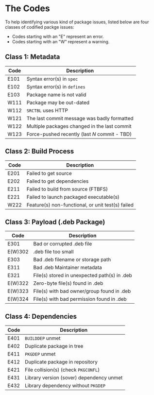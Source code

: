 <!-- TITLE: List Of Package Issue Codes -->
<!-- SUBTITLE: Reference List of Package Issue Codes -->

# The Codes
To help identifying various kind of package issues, listed below are four classes of codified packge issues:

- Codes starting with an "E" represent an error.
- Codes starting with an "W" represent a warning.

## Class 1: Metadata

| Code | Description |
|-----------|----------------------|
| E101 | Syntax error(s) in `spec` |
| E102 | Syntax error(s) in `defines` |
| E103 | Package name is not valid |
| W111 | Package may be out-dated |
| W112 | `SRCTBL` uses HTTP |
| W121 | The last commit message was badly formatted |
| W122 | Multiple packages changed in the last commit |
| W123 | Force-pushed recently (last *N* commit - TBD) |

## Class 2: Build Process

| Code | Description |
|-----------|----------------------|
| E201 | Failed to get source |
| E202 | Failed to get dependencies |
| E211 | Failed to build from source (FTBFS) |
| E221 | Failed to launch packaged executable(s) |
| W222 | Feature(s) non-functional, or unit test(s) failed |

## Class 3: Payload (.deb Package)

| Code | Description |
|-----------|----------------------|
| E301 | Bad or corrupted .deb file |
| E(W)302 | .deb file too small |
| E303 | Bad .deb filename or storage path |
| E311 | Bad .deb Maintainer metadata |
| E321 | File(s) stored in unexpected path(s) in .deb |
| E(W)322 | Zero-byte file(s) found in .deb |
| E(W)323 | File(s) with bad owner/group found in .deb |
| E(W)324 | File(s) with bad permission found in .deb |

## Class 4: Dependencies

| Code | Description |
|-----------|----------------------|
| E401 | `BUILDDEP` unmet |
| E402 | Duplicate package in tree |
| E411 | `PKGDEP` unmet |
| E412 | Duplicate package in repository |
| E421 | File collision(s) (check `PKGCONFL`) |
| E431 | Library version (sover) dependency unmet |
| E432 | Library dependency without `PKGDEP` |